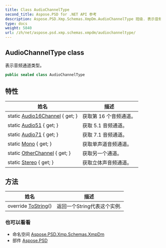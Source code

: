 ```yaml
---
title: Class AudioChannelType
second_title: Aspose.PSD for .NET API 参考
description: Aspose.PSD.Xmp.Schemas.XmpDm.AudioChannelType 班级. 表示音频通道类型
type: docs
weight: 5840
url: /zh/net/aspose.psd.xmp.schemas.xmpdm/audiochanneltype/
---
```

## AudioChannelType class

表示音频通道类型。

```csharp
public sealed class AudioChannelType
```

## 特性

| 姓名 | 描述 |
| --- | --- |
| static [Audio16Channel](../../aspose.psd.xmp.schemas.xmpdm/audiochanneltype/audio16channel/) { get; } | 获取第 16 个音频通道。 |
| static [Audio51](../../aspose.psd.xmp.schemas.xmpdm/audiochanneltype/audio51/) { get; } | 获取 5.1 音频通道。 |
| static [Audio71](../../aspose.psd.xmp.schemas.xmpdm/audiochanneltype/audio71/) { get; } | 获取 7.1 音频通道。 |
| static [Mono](../../aspose.psd.xmp.schemas.xmpdm/audiochanneltype/mono/) { get; } | 获取单声道音频通道。 |
| static [OtherChannel](../../aspose.psd.xmp.schemas.xmpdm/audiochanneltype/otherchannel/) { get; } | 获取另一个通道。 |
| static [Stereo](../../aspose.psd.xmp.schemas.xmpdm/audiochanneltype/stereo/) { get; } | 获取立体声音频通道。 |

## 方法

| 姓名 | 描述 |
| --- | --- |
| override [ToString](../../aspose.psd.xmp.schemas.xmpdm/audiochanneltype/tostring/)() | 返回一个String代表这个实例. |

### 也可以看看

* 命名空间 [Aspose.PSD.Xmp.Schemas.XmpDm](../../aspose.psd.xmp.schemas.xmpdm/)
* 部件 [Aspose.PSD](../../)


